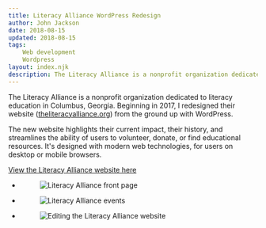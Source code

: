 ```yaml
---
title: Literacy Alliance WordPress Redesign
author: John Jackson
date: 2018-08-15
updated: 2018-08-15
tags:
    Web development
    Wordpress
layout: index.njk
description: The Literacy Alliance is a nonprofit organization dedicated to literacy education in Columbus, Georgia. Beginning in 2017, I redesigned their website (theliteracyalliance.org) from the ground up with WordPress.
---
```

The Literacy Alliance is a nonprofit organization dedicated to literacy education in Columbus, Georgia. Beginning in 2017, I redesigned their website ([theliteracyalliance.org](https://theliteracyalliance.org/)) from the ground up with WordPress.

The new website highlights their current impact, their history, and streamlines the ability of users to volunteer, donate, or find educational resources. It's designed with modern web technologies, for users on desktop or mobile browsers.

<div class="wp-block-button aligncenter"><a class="wp-block-button__link" href="https://theliteracyalliance.org/">View the Literacy Alliance website here</a></div>

<ul class="wp-block-gallery alignfull columns-3 is-cropped">
    <li class="blocks-gallery-item">
        <figure>
            <img src="/media/LA-front-page.jpeg" alt="Literacy Alliance front page" data-id="247" class="wp-image-247"/>
        </figure>
    </li>
    <li class="blocks-gallery-item">
        <figure>
            <img src="/media/LA-events.jpeg" alt="Literacy Alliance events" data-id="248" class="wp-image-248"/>
        </figure>
    </li>
    <li class="blocks-gallery-item">
        <figure>
            <img src="/media/LA-editor.jpeg" alt="Editing the Literacy Alliance website" data-id="249" class="wp-image-249"/>
        </figure>
    </li>
</ul>
<!-- /wp:gallery -->